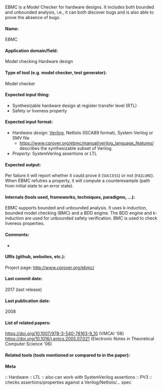 EBMC is a Model Checker for hardware designs. It includes both bounded and unbounded analysis, i.e., it can both discover bugs and is also able to prove the absence of bugs.

#### Name:
EBMC

#### Application domain/field:
Model checking
Hardware design

#### Type of tool (e.g. model checker, test generator):
Model checker

#### Expected input thing:
- Synthesizable hardware design at register transfer level (RTL)
- Safety or liveness property

#### Expected input format:
- *Hardware design*: [Verilog](../../Formats/Verilog.md), Netlists (ISCA89 format), System Verilog or SMV file
	- https://www.cprover.org/ebmc/manual/verilog_language_features/ describes the synthesizable subset of Verilog
- *Property*: SystemVerilog assertions or LTL

#### Expected output:
Per failure it will report whether it could prove it (`SUCCESS`) or not (`FAILURE`).
When EBMC refutres a property, it will compute a counterexample (path from initial state to an error state).

#### Internals (tools used, frameworks, techniques, paradigms, ...):
EBMC supports bounded and unbounded analysis. It uses k-induction, bounded model checking (BMC) and a BDD engine.
The BDD engine and k-induction are used for unbounded safety verification. BMC is used to check liveness properties.

#### Comments:
-

#### URIs (github, websites, etc.):
Project page: http://www.cprover.org/ebmc/

#### Last commit date:
2017 (last release)

#### Last publication date:
2008

#### List of related papers:
https://doi.org/10.1007/978-3-540-78163-9_10 (VMCAI '08)
https://doi.org/10.1016/j.entcs.2005.07.021 (Electronic Notes in Theoretical Computer Science '06)

#### Related tools (tools mentioned or compared to in the paper):

#### Meta
:: Hardware
:: LTL           :: also can work with SystemVerilog assertions
:: PV3           :: checks assertions/properties against a Verilog/Netlists/… spec